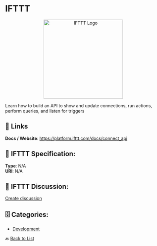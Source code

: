 # IFTTT
<p align="center">
    <img width="256" src="https://raw.githubusercontent.com/apis-list/apis-list/main/apis/ifttt/logo_256x256.png" alt="IFTTT Logo"/>
</p>

Learn how to build an API to show and update connections, run actions, perform queries, and listen for triggers

##  🔗 Links
**Docs / Website**: https://platform.ifttt.com/docs/connect_api

## 🧬 IFTTT Specification:
**Type**: N/A  
**URI**: N/A

## 💬 IFTTT Discussion:
[Create discussion](https://github.com/apis-list/apis-list/discussions/new)

## 🗄️ Categories:
- [Development](https://github.com/apis-list/apis-list#development-)




🔙 [Back to List](https://github.com/apis-list/apis-list)
